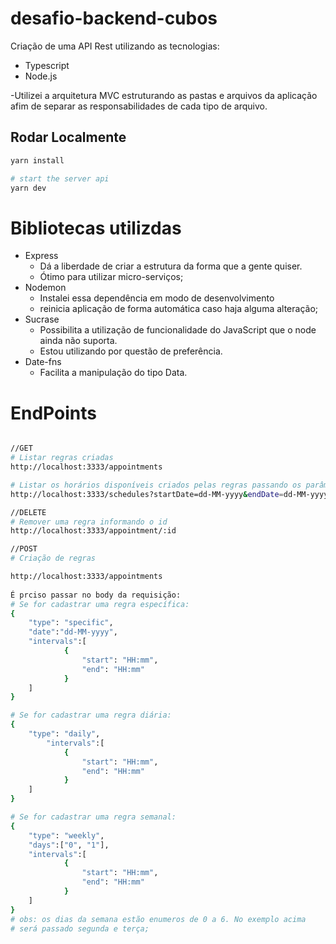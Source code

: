 # desafio-backend-cubos

  Criação de uma API Rest utilizando as tecnologias:
  - Typescript
  - Node.js

   -Utilizei a arquitetura MVC  estruturando as pastas e arquivos da aplicação afim de separar as responsabilidades de cada tipo de arquivo.  


## Rodar Localmente

```sh
yarn install

# start the server api
yarn dev

```

# Bibliotecas utilizdas

- Express
    - Dá a liberdade de criar a estrutura da forma que a gente quiser.
    - Ótimo para utilizar micro-serviços;
- Nodemon
    - Instalei essa dependência em modo de desenvolvimento
    - reinicia aplicação de forma automática caso haja alguma alteração;
- Sucrase
    - Possibilita a utilização de  funcionalidade do JavaScript que o node ainda não suporta.
    - Estou utilizando por questão de preferência.
- Date-fns
    - Facilita a manipulação do tipo Data.


# EndPoints 

```sh

//GET
# Listar regras criadas
http://localhost:3333/appointments

# Listar os horários disponíveis criados pelas regras passando os parâmentos na query
http://localhost:3333/schedules?startDate=dd-MM-yyyy&endDate=dd-MM-yyyy

//DELETE
# Remover uma regra informando o id
http://localhost:3333/appointment/:id

//POST
# Criação de regras

http://localhost:3333/appointments
 
É prciso passar no body da requisição:
# Se for cadastrar uma regra específica:
{
	"type": "specific",
	"date":"dd-MM-yyyy",
	"intervals":[
			{ 				
				"start": "HH:mm",
				"end": "HH:mm"
			}		
	]
}

# Se for cadastrar uma regra diária:
{
	"type": "daily",
		"intervals":[
			{ 				
				"start": "HH:mm",
				"end": "HH:mm"
			}		
	]
}

# Se for cadastrar uma regra semanal:
{
	"type": "weekly",
	"days":["0", "1"],
	"intervals":[
			{ 				
				"start": "HH:mm",
				"end": "HH:mm"
			}		
	]
}
# obs: os dias da semana estão enumeros de 0 a 6. No exemplo acima
# será passado segunda e terça;

```